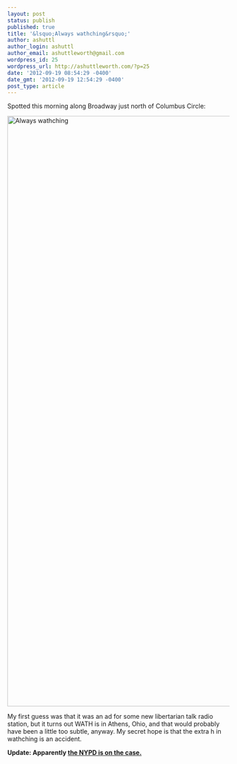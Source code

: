 ```yaml
---
layout: post
status: publish
published: true
title: '&lsquo;Always wathching&rsquo;'
author: ashuttl
author_login: ashuttl
author_email: ashuttleworth@gmail.com
wordpress_id: 25
wordpress_url: http://ashuttleworth.com/?p=25
date: '2012-09-19 08:54:29 -0400'
date_gmt: '2012-09-19 12:54:29 -0400'
post_type: article
---
```

<p>Spotted this morning along Broadway just north of Columbus Circle:</p>
<p><img title="always-wathching.jpg" src="http:&#47;&#47;ashuttleworth.com&#47;wp-content&#47;uploads&#47;2013&#47;06&#47;always-wathching.jpg" alt="Always wathching" width="1000" height="1338" border="0" &#47;></p>
<p>My first guess was that it was an ad for some new libertarian talk radio station, but it turns out WATH is in Athens, Ohio, and that would probably have been a little too subtle, anyway. My secret hope is that the extra h in wathching is an accident.</p>
<p><strong>Update: Apparently <a href="http:&#47;&#47;nymag.com&#47;daily&#47;intel&#47;2012&#47;09&#47;nypd-investigating-fake-propaganda-poster.html">the NYPD is on the case.</p>
